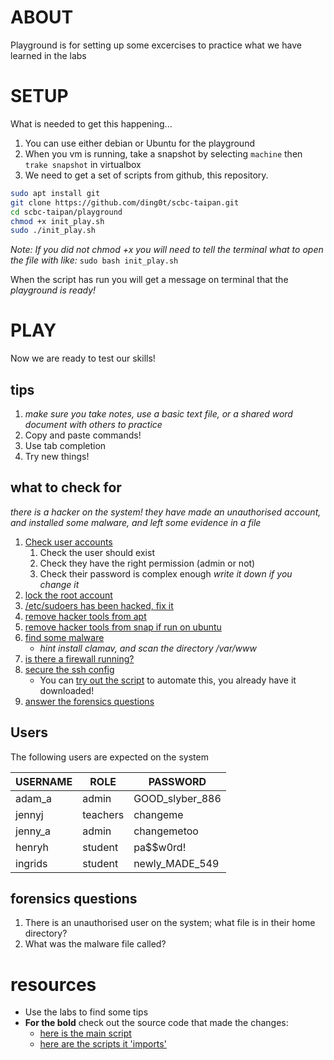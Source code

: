 # ABOUT
Playground is for setting up some excercises to practice what we have learned in the labs


# SETUP
What is needed to get this happening...
1. You can use either debian or Ubuntu for the playground
1. When you vm is running, take a snapshot by selecting `machine` then `trake snapshot` in virtualbox
1. We need to get a set of scripts from github, this repository.
```sh
sudo apt install git
git clone https://github.com/ding0t/scbc-taipan.git
cd scbc-taipan/playground
chmod +x init_play.sh
sudo ./init_play.sh
``` 
_Note: If you did not chmod +x you will need to tell the terminal what to open the file with like:_
`sudo bash init_play.sh`

When the script has run you will get a message on terminal that the _playground is ready!_


# PLAY
Now we are ready to test our skills!

## tips
1. _make sure you take notes, use a basic text file, or a shared word document with others to practice_
1. Copy and paste commands!
1. Use tab completion
1. Try new things!


## what to check for
_there is a hacker on the system! they have made an unauthorised account, and installed some malware, and left some evidence in a file_

1. [Check user accounts](#users)
   1. Check the user should exist
   1. Check they have the right permission (admin or not)
   1. Check their password is complex enough _write it down if you change it_
1. [lock the root account](../labs/lab03_ubuntu_users.md)
1. [/etc/sudoers has been hacked, fix it](../labs/lab07_secure_defaults.md)
1. [remove hacker tools from apt](../labs/lab04_execution.md)
1. [remove hacker tools from snap if run on ubuntu](../labs/lab04_execution.md)
1. [find some malware](../labs/lab05_protecting%20_the_system.md)
   * _hint install clamav, and scan the directory /var/www_
1. [is there a firewall running?](../labs/lab05_protecting%20_the_system.md)
1. [secure the ssh config](../labs/lab07_secure_defaults.md)
   * You can [try out the script](../fightclub/scripts/config_ssh.sh) to automate this, you already have it downloaded!
1. [answer the forensics questions](#forensics-questions)


## Users
The following users are expected on the system

| USERNAME | ROLE | PASSWORD |
|---------|---------|---------|
| adam_a | admin | GOOD_slyber_886 | 
| jennyj | teachers | changeme | 
| jenny_a | admin | changemetoo | 
| henryh | student | pa$$w0rd! | 
| ingrids | student | newly_MADE_549 |


## forensics questions
1. There is an unauthorised user on the system; what file is in their home directory?
1. What was the malware file called?


# resources
* Use the labs to find some tips
* **For the bold** check out the source code that made the changes:
   * [here is the main script](./init_play.sh) 
   * [here are the scripts it 'imports'](./libs/)




